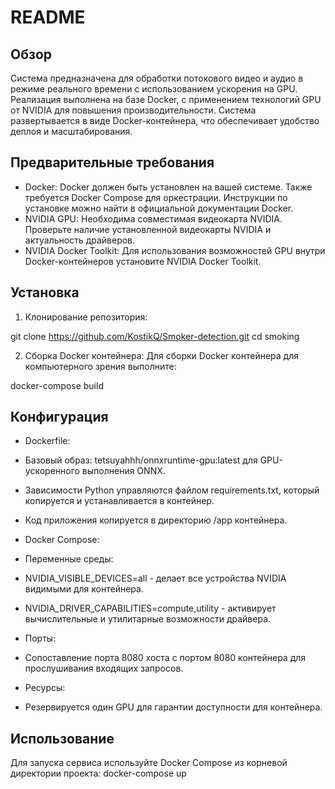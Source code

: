 # README

## Обзор

Система предназначена для обработки потокового видео и аудио в режиме реального времени с использованием ускорения на GPU. Реализация выполнена на базе Docker, с применением технологий GPU от NVIDIA для повышения производительности. Система развертывается в виде Docker-контейнера, что обеспечивает удобство деплоя и масштабирования.

## Предварительные требования

- Docker: Docker должен быть установлен на вашей системе. Также требуется Docker Compose для оркестрации. Инструкции по установке можно найти в официальной документации Docker.
- NVIDIA GPU: Необходима совместимая видеокарта NVIDIA. Проверьте наличие установленной видеокарты NVIDIA и актуальность драйверов.
- NVIDIA Docker Toolkit: Для использования возможностей GPU внутри Docker-контейнеров установите NVIDIA Docker Toolkit.

## Установка

1. Клонирование репозитория:

git clone https://github.com/KostikQ/Smoker-detection.git
cd smoking



2. Сборка Docker контейнера:
Для сборки Docker контейнера для компьютерного зрения выполните:

docker-compose build



## Конфигурация

- Dockerfile:
- Базовый образ: tetsuyahhh/onnxruntime-gpu:latest для GPU-ускоренного выполнения ONNX.
- Зависимости Python управляются файлом requirements.txt, который копируется и устанавливается в контейнер.
- Код приложения копируется в директорию /app контейнера.

- Docker Compose:
- Переменные среды:
 - NVIDIA_VISIBLE_DEVICES=all - делает все устройства NVIDIA видимыми для контейнера.
 - NVIDIA_DRIVER_CAPABILITIES=compute,utility - активирует вычислительные и утилитарные возможности драйвера.
- Порты:
 - Сопоставление порта 8080 хоста с портом 8080 контейнера для прослушивания входящих запросов.
- Ресурсы:
 - Резервируется один GPU для гарантии доступности для контейнера.

## Использование

Для запуска сервиса используйте Docker Compose из корневой директории проекта:
docker-compose up
